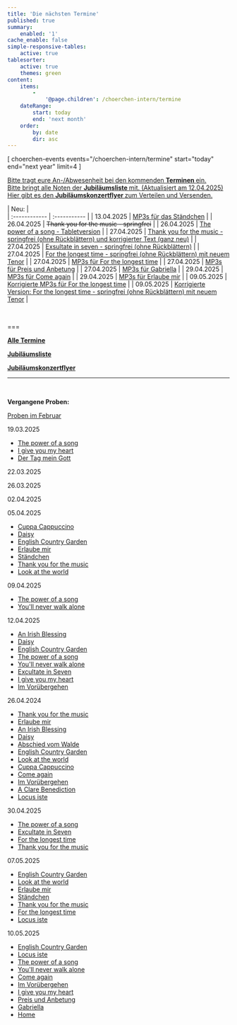 ```yaml
---
title: 'Die nächsten Termine'
published: true
summary:
    enabled: '1'
cache_enable: false
simple-responsive-tables:
    active: true
tablesorter:
    active: true
    themes: green
content:
    items:
        -
            '@page.children': /choerchen-intern/termine
    dateRange:
        start: today
        end: 'next month'
    order:
        by: date
        dir: asc
---
```


[ choerchen-events events="/choerchen-intern/termine" start="today" end="next year" limit=4 ]



[Bitte tragt eure An-/Abwesenheit bei den kommenden <i class="fa fa-hand-o-right"></i><b> Terminen </b><i class="fa fa-hand-o-left"></i> ein.](/choerchen-intern/termine)
<br>
[Bitte bringt alle Noten der <i class="fa fa-hand-o-right"></i><b> Jubiläumsliste </b><i class="fa fa-hand-o-left"></i> mit. (Aktualisiert am 12.04.2025)](/choerchen-intern/choerchennoten/tag:Jubiläumskonzert%202025/query:Jubiläumskonzert%202025)
<br>
[Hier gibt es den <i class="fa fa-hand-o-right"></i><b> Jubiläumskonzertflyer </b><i class="fa fa-hand-o-left"></i> zum Verteilen und Versenden.](/home/ankuendigungen-fuer-2025/Jubiläumskonzert-22-Juni-2025-Flyer.pdf)


| Neu: |  
| :------------ | :----------- | 
| 13.04.2025 | [<i class="fa fa-hand-o-right"></i> MP3s für das Ständchen](/choerchen-intern/choerchennoten/staendchen#mp3) | 
| 26.04.2025 | <strike>Thank you for the music - springfrei</strike> | 
| 26.04.2025 | [<i class="fa fa-hand-o-right"></i> The power of a song - Tabletversion](/choerchen-intern/choerchennoten/the_power_of_a_song/pdf/THE-POWER-OF-A-SONG_Chor_Tabletversion-Partitur.pdf) | 
| 27.04.2025 | [<i class="fa fa-hand-o-right"></i> Thank you for the music - springfrei (ohne Rückblättern) und korrigierter Text (ganz neu)](/choerchen-intern/choerchennoten/thank_you_for_the_music/pdf/THANK_YOU_FOR_THE_MUSIC_Chor_Springfrei-Partitur.pdf) | 
| 27.04.2025 | [<i class="fa fa-hand-o-right"></i> Exsultate in seven - springfrei (ohne Rückblättern)](/choerchen-intern/choerchennoten/exsultate_in_seven/pdf/EXSULTATE_IN_SEVEN_Chorversion-Springfrei-Partitur.pdf) |
| 27.04.2025 | [<i class="fa fa-hand-o-right"></i> For the longest time - springfrei (ohne Rückblättern) mit neuem Tenor](/choerchen-intern/choerchennoten/for_the_longest_time/pdf/FOR-THE-LONGEST-TIME-Partitur.pdf) |
| 27.04.2025 | [<i class="fa fa-hand-o-right"></i> MP3s für For the longest time](/choerchen-intern/choerchennoten/for_the_longest_time#mp3) |
| 27.04.2025 | [<i class="fa fa-hand-o-right"></i> MP3s für Preis und Anbetung](/choerchen-intern/choerchennoten/preis-und-anbetung#mp3) |
| 27.04.2025 | [<i class="fa fa-hand-o-right"></i> MP3s für Gabriella](/choerchen-intern/choerchennoten/gabriellas-sang#mp3) |
| 29.04.2025 | [<i class="fa fa-hand-o-right"></i> MP3s für Come again](/choerchen-intern/choerchennoten/come-again#mp3) |
| 29.04.2025 | [<i class="fa fa-hand-o-right"></i> MP3s für Erlaube mir](/choerchen-intern/choerchennoten/erlaube-mir#mp3) |
| 09.05.2025 | [<i class="fa fa-hand-o-right"></i> Korrigierte MP3s für For the longest time](/choerchen-intern/choerchennoten/for_the_longest_time#mp3) |
| 09.05.2025 | [<i class="fa fa-hand-o-right"></i> Korrigierte Version: For the longest time - springfrei (ohne Rückblättern) mit neuem Tenor](/choerchen-intern/choerchennoten/for_the_longest_time/pdf/FOR-THE-LONGEST-TIME_250509_Partitur.pdf) |

&nbsp;




===

[<i class="fa fa-hand-o-right"></i> <b>Alle Termine</b> <i class="fa fa-hand-o-left"></i>](/choerchen-intern/termine)

[<i class="fa fa-hand-o-right"></i> <b>Jubiläumsliste</b> <i class="fa fa-hand-o-left"></i>](/choerchen-intern/choerchennoten/tag:Jubiläumskonzert%202025/query:Jubiläumskonzert%202025)

[<i class="fa fa-hand-o-right"></i> <b>Jubiläumskonzertflyer</b> <i class="fa fa-hand-o-left"></i>](/home/ankuendigungen-fuer-2025/Jubiläumskonzert-22-Juni-2025-Flyer.pdf)





<hr>

&nbsp;

**Vergangene Proben:**

[<i class="fa fa-hand-o-right"></i> Proben im Februar](/choerchen-intern/choerchenneuigkeiten/februarproben2025)


19.03.2025

*  [<i class="fa fa-hand-o-right"></i> The power of a song](/choerchen-intern/choerchennoten/the_power_of_a_song)
*  [<i class="fa fa-hand-o-right"></i> I give you my heart](/choerchen-intern/choerchennoten/i-give-you-my-heart)
*  [<i class="fa fa-hand-o-right"></i> Der Tag mein Gott](/choerchen-intern/choerchennoten/der_tag_mein_gott_ist_nun_vergangen)


22.03.2025


26.03.2025


02.04.2025


05.04.2025

*  [<i class="fa fa-hand-o-right"></i> Cuppa Cappuccino](/choerchen-intern/choerchennoten/cuppa-cappucino)
*  [<i class="fa fa-hand-o-right"></i> Daisy](/choerchen-intern/choerchennoten/daisy)
*  [<i class="fa fa-hand-o-right"></i> English Country Garden](/choerchen-intern/choerchennoten/english_country_garden)
*  [<i class="fa fa-hand-o-right"></i> Erlaube mir](/choerchen-intern/choerchennoten/erlaube-mir)
*  [<i class="fa fa-hand-o-right"></i> Ständchen](/choerchen-intern/choerchennoten/staendchen)
*  [<i class="fa fa-hand-o-right"></i> Thank you for the music](/choerchen-intern/choerchennoten/thank_you_for_the_music)
*  [<i class="fa fa-hand-o-right"></i> Look at the world](/choerchen-intern/choerchennoten/look-at-the-world)


09.04.2025

*  [<i class="fa fa-hand-o-right"></i> The power of a song](/choerchen-intern/choerchennoten/the_power_of_a_song)
*  [<i class="fa fa-hand-o-right"></i> You'll never walk alone](/choerchen-intern/choerchennoten/you-ll-never-walk-alone)


12.04.2025

*  [<i class="fa fa-hand-o-right"></i> An Irish Blessing](/choerchen-intern/choerchennoten/an_irish_blessing)
*  [<i class="fa fa-hand-o-right"></i> Daisy](/choerchen-intern/choerchennoten/daisy)
*  [<i class="fa fa-hand-o-right"></i> English Country Garden](/choerchen-intern/choerchennoten/english_country_garden)
*  [<i class="fa fa-hand-o-right"></i> The power of a song](/choerchen-intern/choerchennoten/the_power_of_a_song)
*  [<i class="fa fa-hand-o-right"></i> You'll never walk alone](/choerchen-intern/choerchennoten/you-ll-never-walk-alone)
*  [<i class="fa fa-hand-o-right"></i> Excultate in Seven](/choerchen-intern/choerchennoten/exsultate_in_seven)
*  [<i class="fa fa-hand-o-right"></i> I give you my heart](/choerchen-intern/choerchennoten/i-give-you-my-heart)
*  [<i class="fa fa-hand-o-right"></i> Im Vorübergehen](/choerchen-intern/choerchennoten/im_voruebergehen)


26.04.2024

*  [<i class="fa fa-hand-o-right"></i> Thank you for the music](/choerchen-intern/choerchennoten/thank_you_for_the_music)
*  [<i class="fa fa-hand-o-right"></i> Erlaube mir](/choerchen-intern/choerchennoten/erlaube-mir)
*  [<i class="fa fa-hand-o-right"></i> An Irish Blessing](/choerchen-intern/choerchennoten/an_irish_blessing)
*  [<i class="fa fa-hand-o-right"></i> Daisy](/choerchen-intern/choerchennoten/daisy)
*  [<i class="fa fa-hand-o-right"></i> Abschied vom Walde](/choerchen-intern/choerchennoten/abschied-vom-walde)
*  [<i class="fa fa-hand-o-right"></i> English Country Garden](/choerchen-intern/choerchennoten/english_country_garden)
*  [<i class="fa fa-hand-o-right"></i> Look at the world](/choerchen-intern/choerchennoten/look-at-the-world)
*  [<i class="fa fa-hand-o-right"></i> Cuppa Cappuccino](/choerchen-intern/choerchennoten/cuppa-cappucino)
*  [<i class="fa fa-hand-o-right"></i> Come again](/choerchen-intern/choerchennoten/come-again)
*  [<i class="fa fa-hand-o-right"></i> Im Vorübergehen](/choerchen-intern/choerchennoten/im_voruebergehen)
*  [<i class="fa fa-hand-o-right"></i> A Clare Benediction](/choerchen-intern/choerchennoten/a-clare-benediction)
*  [<i class="fa fa-hand-o-right"></i> Locus iste](/choerchen-intern/choerchennoten/locus_iste)


30.04.2025

*  [<i class="fa fa-hand-o-right"></i> The power of a song](/choerchen-intern/choerchennoten/the_power_of_a_song)
*  [<i class="fa fa-hand-o-right"></i> Excultate in Seven](/choerchen-intern/choerchennoten/exsultate_in_seven)
*  [<i class="fa fa-hand-o-right"></i> For the longest time](/choerchen-intern/choerchennoten/for_the_longest_time)
*  [<i class="fa fa-hand-o-right"></i> Thank you for the music](/choerchen-intern/choerchennoten/thank_you_for_the_music)


07.05.2025

*  [<i class="fa fa-hand-o-right"></i> English Country Garden](/choerchen-intern/choerchennoten/english_country_garden)
*  [<i class="fa fa-hand-o-right"></i> Look at the world](/choerchen-intern/choerchennoten/look-at-the-world)
*  [<i class="fa fa-hand-o-right"></i> Erlaube mir](/choerchen-intern/choerchennoten/erlaube-mir)
*  [<i class="fa fa-hand-o-right"></i> Ständchen](/choerchen-intern/choerchennoten/staendchen)
*  [<i class="fa fa-hand-o-right"></i> Thank you for the music](/choerchen-intern/choerchennoten/thank_you_for_the_music)
*  [<i class="fa fa-hand-o-right"></i> For the longest time](/choerchen-intern/choerchennoten/for_the_longest_time)
*  [<i class="fa fa-hand-o-right"></i> Locus iste](/choerchen-intern/choerchennoten/locus_iste)


10.05.2025

*  [<i class="fa fa-hand-o-right"></i> English Country Garden](/choerchen-intern/choerchennoten/english_country_garden)
*  [<i class="fa fa-hand-o-right"></i> Locus iste](/choerchen-intern/choerchennoten/locus_iste)
*  [<i class="fa fa-hand-o-right"></i> The power of a song](/choerchen-intern/choerchennoten/the_power_of_a_song)
*  [<i class="fa fa-hand-o-right"></i> You'll never walk alone](/choerchen-intern/choerchennoten/you-ll-never-walk-alone)
*  [<i class="fa fa-hand-o-right"></i> Come again](/choerchen-intern/choerchennoten/come-again)
*  [<i class="fa fa-hand-o-right"></i> Im Vorübergehen](/choerchen-intern/choerchennoten/im_voruebergehen)
*  [<i class="fa fa-hand-o-right"></i> I give you my heart](/choerchen-intern/choerchennoten/i-give-you-my-heart)
*  [<i class="fa fa-hand-o-right"></i> Preis und Anbetung](/choerchen-intern/choerchennoten/preis-und-anbetung)
*  [<i class="fa fa-hand-o-right"></i> Gabriella](/choerchen-intern/choerchennoten/gabriellas-sang)
*  [<i class="fa fa-hand-o-right"></i> Home](/choerchen-intern/choerchennoten/home)



